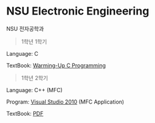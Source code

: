 # NSU Electronic Engineering
NSU 전자공학과

>1학년 1학기 

Language: C 

TextBook: [Warming-Up C Programming](https://github.com/NJHdev/NSU-EE/tree/main/1-1/PDF)

>1학년 2학기

Language: C++ (MFC)

Program: [Visual Studio 2010](https://drive.google.com/uc?export=download&id=13QObIM-CgkUfDASDXHxc9YXmWD7SkNIb) (MFC Application)

TextBook: [PDF](https://github.com/NJHdev/NSU-EE/tree/main/1-2/Visual%20C%2B%2B%20PDF)
